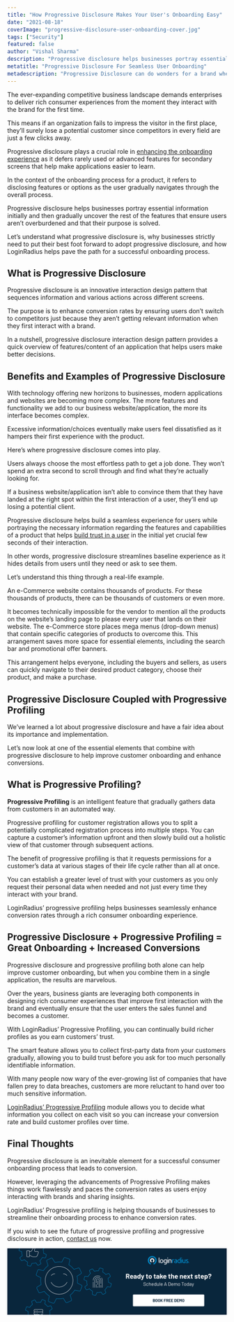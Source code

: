 ```yaml
---
title: "How Progressive Disclosure Makes Your User's Onboarding Easy"
date: "2021-08-18"
coverImage: "progressive-disclosure-user-onboarding-cover.jpg"
tags: ["Security"]
featured: false 
author: "Vishal Sharma"
description: "Progressive disclosure helps businesses portray essential information initially and then gradually uncover the rest of the features that ensure users aren’t overburdened and that their purpose is solved. This post helps businesses understand the importance of progressive disclosure and progressive profiling that work harmoniously to enhance conversions."
metatitle: "Progressive Disclosure For Seamless User Onboarding"
metadescription: "Progressive Disclosure can do wonders for a brand when it comes to a flawless user onboarding experience. Learn how it works to enhance conversions."
---
```


The ever-expanding competitive business landscape demands enterprises to deliver rich consumer experiences from the moment they interact with the brand for the first time. 

This means if an organization fails to impress the visitor in the first place, they’ll surely lose a potential customer since competitors in every field are just a few clicks away. 

Progressive disclosure plays a crucial role in [enhancing the onboarding experience](https://www.loginradius.com/blog/fuel/importance-customer-onboarding/) as it defers rarely used or advanced features for secondary screens that help make applications easier to learn. 

In the context of the onboarding process for a product, it refers to disclosing features or options as the user gradually navigates through the overall process. 

Progressive disclosure helps businesses portray essential information initially and then gradually uncover the rest of the features that ensure users aren’t overburdened and that their purpose is solved. 

Let’s understand what progressive disclosure is, why businesses strictly need to put their best foot forward to adopt progressive disclosure, and how LoginRadius helps pave the path for a successful onboarding process. 


## What is Progressive Disclosure

Progressive disclosure is an innovative interaction design pattern that sequences information and various actions across different screens. 

The purpose is to enhance conversion rates by ensuring users don’t switch to competitors just because they aren’t getting relevant information when they first interact with a brand. 

In a nutshell, progressive disclosure interaction design pattern provides a quick overview of features/content of an application that helps users make better decisions. 


## Benefits and Examples of Progressive Disclosure

With technology offering new horizons to businesses, modern applications and websites are becoming more complex. The more features and functionality we add to our business website/application, the more its interface becomes complex. 

Excessive information/choices eventually make users feel dissatisfied as it hampers their first experience with the product. 

Here’s where progressive disclosure comes into play.

Users always choose the most effortless path to get a job done. They won’t spend an extra second to scroll through and find what they’re actually looking for. 

If a business website/application isn’t able to convince them that they have landed at the right spot within the first interaction of a user, they’ll end up losing a potential client. 

Progressive disclosure helps build a seamless experience for users while portraying the necessary information regarding the features and capabilities of a product that helps [build trust in a user](https://www.loginradius.com/customer-security/) in the initial yet crucial few seconds of their interaction. 

In other words, progressive disclosure streamlines baseline experience as it hides details from users until they need or ask to see them. 

Let’s understand this thing through a real-life example. 

An e-Commerce website contains thousands of products. For these thousands of products, there can be thousands of customers or even more. 

It becomes technically impossible for the vendor to mention all the products on the website’s landing page to please every user that lands on their website. The e-Commerce store places mega menus (drop-down menus) that contain specific categories of products to overcome this. This arrangement saves more space for essential elements, including the search bar and promotional offer banners. 

This arrangement helps everyone, including the buyers and sellers, as users can quickly navigate to their desired product category, choose their product, and make a purchase. 



## Progressive Disclosure Coupled with Progressive Profiling 

We’ve learned a lot about progressive disclosure and have a fair idea about its importance and implementation.

Let’s now look at one of the essential elements that combine with progressive disclosure to help improve customer onboarding and enhance conversions. 


## What is Progressive Profiling? 

**Progressive Profiling** is an intelligent feature that gradually gathers data from customers in an automated way. 

Progressive profiling for customer registration allows you to split a potentially complicated registration process into multiple steps. You can capture a customer’s information upfront and then slowly build out a holistic view of that customer through subsequent actions.

The benefit of progressive profiling is that it requests permissions for a customer’s data at various stages of their life cycle rather than all at once. 

You can establish a greater level of trust with your customers as you only request their personal data when needed and not just every time they interact with your brand. 

LoginRadius’ progressive profiling helps businesses seamlessly enhance conversion rates through a rich consumer onboarding experience. 


## Progressive Disclosure + Progressive Profiling = Great Onboarding + Increased Conversions

Progressive disclosure and progressive profiling both alone can help improve customer onboarding, but when you combine them in a single application, the results are marvelous. 

Over the years, business giants are leveraging both components in designing rich consumer experiences that improve first interaction with the brand and eventually ensure that the user enters the sales funnel and becomes a customer. 

With LoginRadius’ Progressive Profiling, you can continually build richer profiles as you earn customers’ trust.

The smart feature allows you to collect first-party data from your customers gradually, allowing you to build trust before you ask for too much personally identifiable information. 

With many people now wary of the ever-growing list of companies that have fallen prey to data breaches, customers are more reluctant to hand over too much sensitive information. 

[LoginRadius’ Progressive Profiling](https://www.loginradius.com/progressive-profiling/) module allows you to decide what information you collect on each visit so you can increase your conversion rate and build customer profiles over time.


## Final Thoughts 

Progressive disclosure is an inevitable element for a successful consumer onboarding process that leads to conversion. 

However, leveraging the advancements of Progressive Profiling makes things work flawlessly and paces the conversion rates as users enjoy interacting with brands and sharing insights. 

LoginRadius’ Progressive profiling is helping thousands of businesses to streamline their onboarding process to enhance conversion rates. 

If you wish to see the future of progressive profiling and progressive disclosure in action, [contact us](https://www.loginradius.com/contact-sales/) now. 



[![book-a-demo-loginradius](../../assets/book-a-demo-loginradius.png)](https://www.loginradius.com/book-a-demo/)
